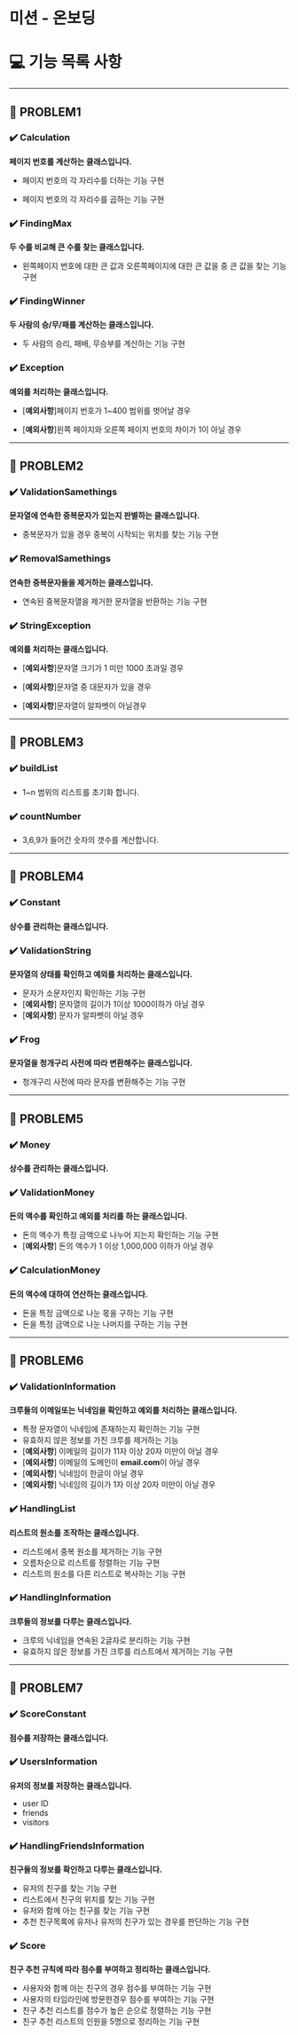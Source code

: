 # 미션 - 온보딩

# 💻 기능 목록 사항

<hr>

## 🌟 PROBLEM1

###

### ✔️ Calculation

**페이지 번호를 계산하는 클래스입니다.**

- 페이지 번호의 각 자리수를 더하는 기능 구현

- 페이지 번호의 각 자리수를 곱하는 기능 구현

###

### ✔️ FindingMax

**두 수를 비교해 큰 수를 찾는 클래스입니다.**

- 왼쪽페이지 번호에 대한 큰 값과 오른쪽페이지에 대한 큰 값을 중 큰 값을 찾는 기능 구현

###

### ✔️ FindingWinner

**두 사람의 승/무/패를 계산하는 클래스입니다.**

- 두 사람의 승리, 패배, 무승부를 계산하는 기능 구현

###

### ✔️ Exception

**예외를 처리하는 클래스입니다.**

- [**예외사항**]페이지 번호가 1~400 범위를 벗어날 경우

- [**예외사항**]왼쪽 페이지와 오른쪽 페이지 번호의 차이가 1이 아닐 경우

<hr>

## 🌟 PROBLEM2

###

### ✔️ ValidationSamethings

**문자열에 연속한 중복문자가 있는지 판별하는 클래스입니다.**

- 중복문자가 있을 경우 중복이 시작되는 위치를 찾는 기능 구현

###

### ✔️ RemovalSamethings

**연속한 중복문자들을 제거하는 클래스입니다.**

- 연속된 중복문자열을 제거한 문자열을 반환하는 기능 구현

###

### ✔️ StringException

**예외를 처리하는 클래스입니다.**

- [**예외사항**]문자열 크기가 1 미만 1000 초과일 경우

- [**예외사항**]문자열 중 대문자가 있을 경우

- [**예외사항**]문자열이 알파벳이 아닐경우

<hr>

## 🌟 PROBLEM3

###

### ✔️ buildList

- 1~n 범위의 리스트를 초기화 합니다.

###

### ✔️ countNumber

- 3,6,9가 들어간 숫자의 갯수를 계산합니다.

<hr>

## 🌟 PROBLEM4

###

### ✔️ Constant

**상수를 관리하는 클래스입니다.**

###

### ✔️ ValidationString

**문자열의 상태를 확인하고 예외를 처리하는 클래스입니다.**

- 문자가 소문자인지 확인하는 기능 구현
- [**예외사항**] 문자열의 길이가 1이상 1000이하가 아닐 경우
- [**예외사항**] 문자가 알파벳이 아닐 경우

###

### ✔️ Frog

**문자열을 청개구리 사전에 따라 변환해주는 클래스입니다.**

- 청개구리 사전에 따라 문자를 변환해주는 기능 구현

<hr>

## 🌟 PROBLEM5

###

### ✔️ Money

**상수를 관리하는 클래스입니다.**

###

### ✔️ ValidationMoney

**돈의 액수를 확인하고 예외를 처리를 하는 클래스입니다.**

- 돈의 액수가 특정 금액으로 나누어 지는지 확인하는 기능 구현
- [**예외사항**] 돈의 액수가 1 이상 1,000,000 이하가 아닐 경우

###

### ✔️ CalculationMoney

**돈의 액수에 대하여 연산하는 클래스입니다.**

- 돈을 특정 금액으로 나눈 몫을 구하는 기능 구현
- 돈을 특정 금액으로 나눈 나머지를 구하는 기능 구현

<hr>

## 🌟 PROBLEM6

###

### ✔️ ValidationInformation

**크루들의 이메일또는 닉네임을 확인하고 예외를 처리하는 클래스입니다.**

- 특정 문자열이 닉네임에 존재하는지 확인하는 기능 구현
- 유효하지 않은 정보를 가진 크루를 제거하는 기능
- [**예외사항**] 이메일의 길이가 11자 이상 20자 미만이 아닐 경우
- [**예외사항**] 이메일의 도메인이 **email.com**이 아닐 경우
- [**예외사항**] 닉네임이 한글이 아닐 경우
- [**예외사항**] 닉네임의 길이가 1자 이상 20자 미만이 아닐 경우

###

### ✔️ HandlingList

**리스트의 원소를 조작하는 클래스입니다.**

- 리스트에서 중복 원소를 제거하는 기능 구현
- 오름차순으로 리스트를 정렬하는 기능 구현
- 리스트의 원소를 다른 리스트로 복사하는 기능 구현

###

### ✔️ HandlingInformation

**크루들의 정보를 다루는 클래스입니다.**

- 크루의 닉네임을 연속된 2글자로 분리하는 기능 구현
- 유효하지 않은 정보를 가진 크루를 리스트에서 제거하는 기능 구현

<hr>

## 🌟 PROBLEM7

###

### ✔️ ScoreConstant

**점수를 저장하는 클래스입니다.**

###

### ✔️ UsersInformation

**유저의 정보를 저장하는 클래스입니다.**

- user ID
- friends
- visitors

###

### ✔️ HandlingFriendsInformation

**친구들의 정보를 확인하고 다루는 클래스입니다.**

- 유저의 친구를 찾는 기능 구현
- 리스트에서 친구의 위치를 찾는 기능 구현
- 유저와 함께 아는 친구를 찾는 기능 구현
- 추천 친구목록에 유저나 유저의 친구가 있는 경우를 판단하는 기능 구현

###

### ✔️ Score

**친구 추천 규칙에 따라 점수를 부여하고 정리하는 클래스입니다.**

- 사용자와 함께 아는 친구의 경우 점수를 부여하는 기능 구현
- 사용자의 타임라인에 방문한경우 점수를 부여하는 기능 구현
- 친구 추천 리스트를 점수가 높은 순으로 정렬하는 기능 구현
- 친구 추천 리스트의 인원을 5명으로 정리하는 기능 구현 
